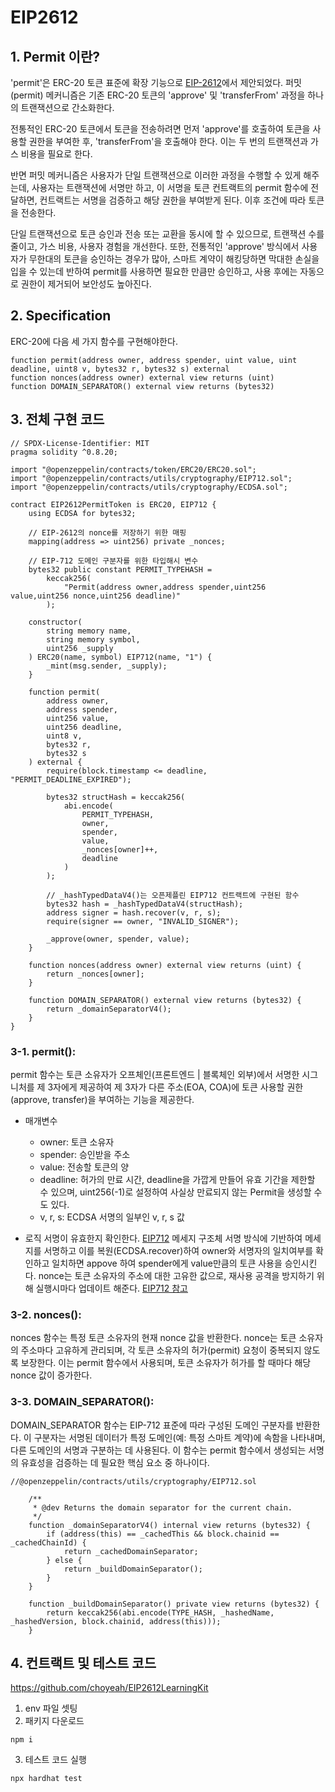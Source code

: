 # EIP2612

## 1. Permit 이란?

'permit'은 ERC-20 토큰 표준에 확장 기능으로 [EIP-2612](https://eips.ethereum.org/EIPS/eip-2612)에서 제안되었다.
퍼밋(permit) 메커니즘은 기존 ERC-20 토큰의 'approve' 및 'transferFrom' 과정을 하나의 트랜잭션으로 간소화한다.

전통적인 ERC-20 토큰에서 토큰을 전송하려면 먼저 'approve'를 호출하여 토큰을 사용할 권한을 부여한 후, 'transferFrom'을 호출해야 한다. 이는 두 번의 트랜잭션과 가스 비용을 필요로 한다.

반면 퍼밋 메커니즘은 사용자가 단일 트랜잭션으로 이러한 과정을 수행할 수 있게 해주는데, 사용자는 트랜잭션에 서명만 하고, 이 서명을 토큰 컨트랙트의 permit 함수에 전달하면, 컨트랙트는 서명을 검증하고 해당 권한을 부여받게 된다. 이후 조건에 따라 토큰을 전송한다.

단일 트랜잭션으로 토큰 승인과 전송 또는 교환을 동시에 할 수 있으므로, 트랜잭션 수를 줄이고, 가스 비용, 사용자 경험을 개선한다. 또한, 전통적인 'approve' 방식에서 사용자가 무한대의 토큰을 승인하는 경우가 많아, 스마트 계약이 해킹당하면 막대한 손실을 입을 수 있는데 반하여 permit를 사용하면 필요한 만큼만 승인하고, 사용 후에는 자동으로 권한이 제거되어 보안성도 높아진다.

## 2. Specification

ERC-20에 다음 세 가지 함수를 구현해야한다.

```
function permit(address owner, address spender, uint value, uint deadline, uint8 v, bytes32 r, bytes32 s) external
function nonces(address owner) external view returns (uint)
function DOMAIN_SEPARATOR() external view returns (bytes32)
```

## 3. 전체 구현 코드

```
// SPDX-License-Identifier: MIT
pragma solidity ^0.8.20;

import "@openzeppelin/contracts/token/ERC20/ERC20.sol";
import "@openzeppelin/contracts/utils/cryptography/EIP712.sol";
import "@openzeppelin/contracts/utils/cryptography/ECDSA.sol";

contract EIP2612PermitToken is ERC20, EIP712 {
    using ECDSA for bytes32;

    // EIP-2612의 nonce를 저장하기 위한 매핑
    mapping(address => uint256) private _nonces;

    // EIP-712 도메인 구분자를 위한 타입해시 변수
    bytes32 public constant PERMIT_TYPEHASH =
        keccak256(
            "Permit(address owner,address spender,uint256 value,uint256 nonce,uint256 deadline)"
        );

    constructor(
        string memory name,
        string memory symbol,
        uint256 _supply
    ) ERC20(name, symbol) EIP712(name, "1") {
        _mint(msg.sender, _supply);
    }

    function permit(
        address owner,
        address spender,
        uint256 value,
        uint256 deadline,
        uint8 v,
        bytes32 r,
        bytes32 s
    ) external {
        require(block.timestamp <= deadline, "PERMIT_DEADLINE_EXPIRED");

        bytes32 structHash = keccak256(
            abi.encode(
                PERMIT_TYPEHASH,
                owner,
                spender,
                value,
                _nonces[owner]++,
                deadline
            )
        );

        // _hashTypedDataV4()는 오픈제플린 EIP712 컨트랙트에 구현된 함수
        bytes32 hash = _hashTypedDataV4(structHash);
        address signer = hash.recover(v, r, s);
        require(signer == owner, "INVALID_SIGNER");

        _approve(owner, spender, value);
    }

    function nonces(address owner) external view returns (uint) {
        return _nonces[owner];
    }

    function DOMAIN_SEPARATOR() external view returns (bytes32) {
        return _domainSeparatorV4();
    }
}

```

### 3-1. permit():

permit 함수는 토큰 소유자가 오프체인(프론트엔드 | 블록체인 외부)에서 서명한 시그니처를 제 3자에게 제공하여 제 3자가 다른 주소(EOA, COA)에 토큰 사용할 권한(approve, transfer)을 부여하는 기능을 제공한다.

- 매개변수

  - owner: 토큰 소유자
  - spender: 승인받을 주소
  - value: 전송할 토큰의 양
  - deadline: 허가의 만료 시간, deadline을 가깝게 만들어 유효 기간을 제한할 수 있으며, uint256(-1)로 설정하여 사실상 만료되지 않는 Permit을 생성할 수도 있다.
  - v, r, s: ECDSA 서명의 일부인 v, r, s 값

- 로직
  서명이 유효한지 확인한다.
  [EIP712](https://velog.io/@choyeah/EIP712) 메세지 구조체 서명 방식에 기반하여 메세지를 서명하고 이를 복원(ECDSA.recover)하여 owner와 서명자의 일치여부를 확인하고 일치하면 appove 하여 spender에게 value만큼의 토큰 사용을 승인시킨다.
  nonce는 토큰 소유자의 주소에 대한 고유한 값으로, 재사용 공격을 방지하기 위해 실행시마다 업데이트 해준다.
  [EIP712 참고](https://velog.io/@choyeah/EIP712)

### 3-2. nonces():

nonces 함수는 특정 토큰 소유자의 현재 nonce 값을 반환한다. nonce는 토큰 소유자의 주소마다 고유하게 관리되며, 각 토큰 소유자의 허가(permit) 요청이 중복되지 않도록 보장한다. 이는 permit 함수에서 사용되며, 토큰 소유자가 허가를 할 때마다 해당 nonce 값이 증가한다.

### 3-3. DOMAIN_SEPARATOR():

DOMAIN_SEPARATOR 함수는 EIP-712 표준에 따라 구성된 도메인 구분자를 반환한다. 이 구분자는 서명된 데이터가 특정 도메인(예: 특정 스마트 계약)에 속함을 나타내며, 다른 도메인의 서명과 구분하는 데 사용된다. 이 함수는 permit 함수에서 생성되는 서명의 유효성을 검증하는 데 필요한 핵심 요소 중 하나이다.

```
//@openzeppelin/contracts/utils/cryptography/EIP712.sol

    /**
     * @dev Returns the domain separator for the current chain.
     */
    function _domainSeparatorV4() internal view returns (bytes32) {
        if (address(this) == _cachedThis && block.chainid == _cachedChainId) {
            return _cachedDomainSeparator;
        } else {
            return _buildDomainSeparator();
        }
    }

    function _buildDomainSeparator() private view returns (bytes32) {
        return keccak256(abi.encode(TYPE_HASH, _hashedName, _hashedVersion, block.chainid, address(this)));
    }

```

## 4. 컨트랙트 및 테스트 코드

https://github.com/choyeah/EIP2612LearningKit

1. env 파일 셋팅
2. 패키지 다운로드

```
npm i
```

3. 테스트 코드 실행

```
npx hardhat test
```
